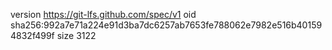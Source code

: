 version https://git-lfs.github.com/spec/v1
oid sha256:992a7e71a224e91d3ba7dc6257ab7653fe788062e7982e516b401594832f499f
size 3122
